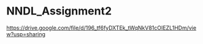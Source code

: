 # NNDL_Assignment2
https://drive.google.com/file/d/196_tf6fyDXTEk_tWqNkV81cOIEZL1HDm/view?usp=sharing
